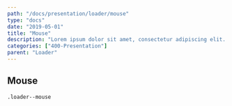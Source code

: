 ```yaml
---
path: "/docs/presentation/loader/mouse"
type: "docs"
date: "2019-05-01"
title: "Mouse"
description: "Lorem ipsum dolor sit amet, consectetur adipiscing elit. Nunc tempus laoreet leo sit amet iaculis."
categories: ["400-Presentation"]
parent: "Loader"
---
```


## Mouse

`.loader--mouse`

<demo>
  <div class="demo_item" data-iframe="demos/docs/presentation/loader/mouse-spinner" data-name="spinner">
  </div>
  <div class="demo_item" data-iframe="demos/docs/presentation/loader/mouse-filler" data-name="filler">
  </div>
</demo>

